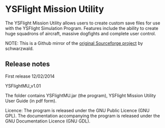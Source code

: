 # YSFlight Mission Utility

The YSFlight Mission Utility allows users to create custom save files for use with the YSFlight Simulation Program. Features include the ability to create huge squadrons of aircraft, massive dogfights and complete user control.

NOTE: This is a Github mirror of the [original Sourceforge project](https://sourceforge.net/projects/ysflightmissionutility/) by schwarzwald.

## Release notes

First release 12/02/2014

YSFlightMU_v1.01

The folder contains YSFlightMU.jar (the program), YSFlight Mission Utility User Guide (in pdf form).

Licence: The program is released under the GNU Public Licence (GNU GPL). The documentation accompanying the program is released under the GNU Documentation Licence (GNU GDL).


